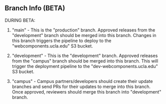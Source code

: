 ## Branch Info (BETA)

DURING BETA:

1. "main" - This is the "production" branch. Approved releases from the "development" branch should be merged into this branch. Changes in this branch triggers the pipeline to deploy to the "webcomponents.ucla.edu" S3 bucket.

1. "development" - This is the "development" branch. Approved releases from the "campus" branch should be merged into this branch. This will trigger the deployment pipeline to the "dev-webcomponents.ucla.edu" S3 bucket.

1. "campus" - Campus partners/developers should create their update branches and send PRs for their updates to merge into this branch. Once approved, reviewers should merge this branch into "development" branch.
